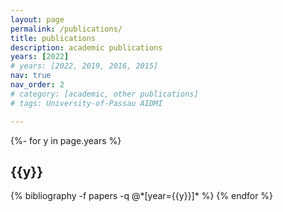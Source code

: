 ```yaml
---
layout: page
permalink: /publications/
title: publications
description: academic publications
years: [2022]
# years: [2022, 2019, 2016, 2015]
nav: true
nav_order: 2
# category: [academic, other publications]
# tags: University-of-Passau AIDMI

---
```

<!-- _pages/publications.md -->
<div class="publications">

{%- for y in page.years %}
  <h2 class="year">{{y}}</h2>
  {% bibliography -f papers -q @*[year={{y}}]* %}
{% endfor %}

</div>